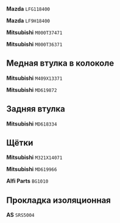 __Mazda__ `LFG118400`

__Mazda__ `LF9H18400`

__Mitsubishi__ `M000T37471`

__Mitsubishi__ `M000T36371`

## Медная втулка в колоколе

__Mitsubishi__ `M409X13371`

__Mitsubishi__ `MD619872`

## Задняя втулка

__Mitsubishi__ `MD618334`

## Щётки

__Mitsubishi__ `M321X14071`

__Mitsubishi__ `MD619966`

__Alfi Parts__ `BG1010`

## Прокладка изоляционная

__AS__ `SRS5004`